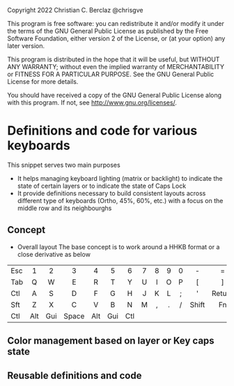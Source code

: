 Copyright 2022 Christian C. Berclaz @chrisgve

This program is free software: you can redistribute it and/or modify it under the terms of the GNU General Public License as published by the Free Software Foundation, either version 2 of the License, or (at your option) any later version.

This program is distributed in the hope that it will be useful, but WITHOUT ANY WARRANTY; without even the implied warranty of MERCHANTABILITY or FITNESS FOR A PARTICULAR PURPOSE. See the GNU General Public License for more details.

You should have received a copy of the GNU General Public License along with this program. If not, see http://www.gnu.org/licenses/.


# Definitions and code for various keyboards

This snippet serves two main purposes

- It helps managing keyboard lighting (matrix or backlight) to indicate the state of certain layers or to indicate the state of Caps Lock
- It provide definitions necessary to build consistent layouts across different type of keyboards (Ortho, 45%, 60%, etc.) with a focus on the middle row and its neighbourghs

## Concept

- Overall layout
The base concept is to work around a HHKB format or a close derivative as below

|     |     |     |     |     |     |     |     |     |     |     |     |     |     |     |
| --- |:---:|:---:|:---:|:---:|:---:|:---:|:---:|:---:|:---:|:---:|:---:|:---:|:---:|:---:|
| Esc |  1  |  2  |  3  |  4  |  5  |  6  |  7  |  8  |  9  |  0  |  -  |  =  |  \  |  `  |
| Tab |  Q  |  W  |  E  |  R  |  T  |  Y  |  U  |  I  |  O  |  P  |  [  |  ]  |   Bkspc   |
| Ctl |  A  |  S  |  D  |  F  |  G  |  H  |  J  |  K  |  L  |  ;  |  '  |      Return     |
| Sft |  Z  |  X  |  C  |  V  |  B  |  N  |  M  |  ,  |  .  |  /  |       Shift     | Fn  |
| Ctl | Alt | Gui |                     Space                           | Alt | Gui | Ctl |

## Color management based on layer or Key caps state



## Reusable definitions and code

